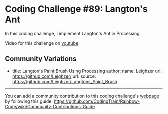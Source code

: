 # Coding Challenge #89: Langton's Ant

In this coding challenge, I implement Langton's Ant in Processing.

Video for this challenge on [youtube](https://www.youtube.com/watch?v=G1EgjgMo48U)

## Community Variations

- title: Langton's Paint Brush Using Processing
  author:
    name: Leighzer
    url: https://github.com/Leighzer/
  url: 
  source: https://github.com/Leighzer/Langtons_Paint_Brush
---

You can add a community contribution to this coding challenge's [webpage](http://codingtrain.github.io/Rainbow-Code/CodingChallenges/089-langtonsant.html) by following this guide: https://github.com/CodingTrain/Rainbow-Code/wiki/Community-Contributions-Guide
